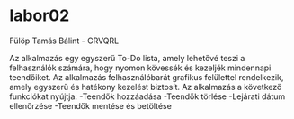 # labor02
Fülöp Tamás Bálint - CRVQRL

Az alkalmazás egy egyszerű To-Do lista, amely lehetővé teszi a felhasználók számára, hogy nyomon kövessék és kezeljék mindennapi teendőiket. Az alkalmazás felhasználóbarát grafikus felülettel rendelkezik, amely egyszerű és hatékony kezelést biztosít. Az alkalmazás a következő funkciókat nyújtja:
-Teendők hozzáadása
-Teendők törlése
-Lejárati dátum ellenőrzése
-Teendők mentése és betöltése
